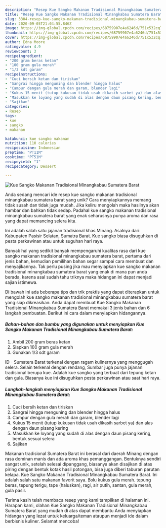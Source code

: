```yaml
---
description: "Resep Kue Sangko Makanan Tradisional Minangkabau Sumatera Barat Anti Gagal"
title: "Resep Kue Sangko Makanan Tradisional Minangkabau Sumatera Barat Anti Gagal"
slug: 3304-resep-kue-sangko-makanan-tradisional-minangkabau-sumatera-barat-anti-gagal
date: 2020-09-05T21:04:55.846Z
image: https://img-global.cpcdn.com/recipes/68759907e4a6246d/751x532cq70/kue-sangko-makanan-tradisional-minangkabau-sumatera-barat-foto-resep-utama.jpg
thumbnail: https://img-global.cpcdn.com/recipes/68759907e4a6246d/751x532cq70/kue-sangko-makanan-tradisional-minangkabau-sumatera-barat-foto-resep-utama.jpg
cover: https://img-global.cpcdn.com/recipes/68759907e4a6246d/751x532cq70/kue-sangko-makanan-tradisional-minangkabau-sumatera-barat-foto-resep-utama.jpg
author: Edna Moore
ratingvalue: 4.9
reviewcount: 3
recipeingredient:
- "200 gram beras ketan"
- "100 gram gula merah"
- "1/3 sdt garam"
recipeinstructions:
- "Cuci bersih ketan dan tiriskan"
- "Sangrai hingga menguning dan blender hingga halus"
- "Campur dengan gula merah dan garam, blender lagi"
- "Kukus 15 menit (tutup kukusan tidak usah dikasih sarbet ya) dan alas dengan daun pisang kering"
- "Masukkan ke loyang yang sudah di alas dengan daun pisang kering, bentuk sesuai selera"
- "Sajikan"
categories:
- Resep
tags:
- kue
- sangko
- makanan

katakunci: kue sangko makanan 
nutrition: 110 calories
recipecuisine: Indonesian
preptime: "PT11M"
cooktime: "PT51M"
recipeyield: "1"
recipecategory: Dessert

---
```



![Kue Sangko Makanan Tradisional Minangkabau Sumatera Barat](https://img-global.cpcdn.com/recipes/68759907e4a6246d/751x532cq70/kue-sangko-makanan-tradisional-minangkabau-sumatera-barat-foto-resep-utama.jpg)

Anda sedang mencari ide resep kue sangko makanan tradisional minangkabau sumatera barat yang unik? Cara menyiapkannya memang tidak susah dan tidak juga mudah. Jika keliru mengolah maka hasilnya akan hambar dan bahkan tidak sedap. Padahal kue sangko makanan tradisional minangkabau sumatera barat yang enak seharusnya punya aroma dan rasa yang dapat memancing selera kita.

Ini adalah salah satu jajanan tradisional khas Minang. Asalnya dari Kabupaten Pasisir Selatan, Sumatra Barat. Kue sangko biasa disuguhkan di pesta perkawinan atau untuk suguhan hari raya.

Banyak hal yang sedikit banyak mempengaruhi kualitas rasa dari kue sangko makanan tradisional minangkabau sumatera barat, pertama dari jenis bahan, kemudian pemilihan bahan segar sampai cara membuat dan menyajikannya. Tak perlu pusing jika mau menyiapkan kue sangko makanan tradisional minangkabau sumatera barat yang enak di mana pun anda berada, karena asal sudah tahu triknya maka hidangan ini dapat menjadi sajian istimewa.


Di bawah ini ada beberapa tips dan trik praktis yang dapat diterapkan untuk mengolah kue sangko makanan tradisional minangkabau sumatera barat yang siap dikreasikan. Anda dapat membuat Kue Sangko Makanan Tradisional Minangkabau Sumatera Barat memakai 3 jenis bahan dan 6 langkah pembuatan. Berikut ini cara dalam menyiapkan hidangannya.

<!--inarticleads1-->

##### Bahan-bahan dan bumbu yang digunakan untuk menyiapkan Kue Sangko Makanan Tradisional Minangkabau Sumatera Barat:

1. Ambil 200 gram beras ketan
1. Siapkan 100 gram gula merah
1. Gunakan 1/3 sdt garam


ID - Sumatera Barat terkenal dengan ragam kulinernya yang menggugah selera. Selain terkenal dengan rendang, Sumbar juga punya jajanan tradisional berupa kue. Adalah kue sangko yang terbuat dari tepung ketan dan gula. Biasanya kue ini disuguhkan pesta perkawinan atau saat hari raya. 

<!--inarticleads2-->

##### Langkah-langkah menyiapkan Kue Sangko Makanan Tradisional Minangkabau Sumatera Barat:

1. Cuci bersih ketan dan tiriskan
1. Sangrai hingga menguning dan blender hingga halus
1. Campur dengan gula merah dan garam, blender lagi
1. Kukus 15 menit (tutup kukusan tidak usah dikasih sarbet ya) dan alas dengan daun pisang kering
1. Masukkan ke loyang yang sudah di alas dengan daun pisang kering, bentuk sesuai selera
1. Sajikan


Makanan tradisional Sumatera Barat ini berasal dari daerah Minang dengan rasa dominan manis dan ada aroma khas pemanggangan. Bentuknya sendiri sangat unik, setelah selesai dipanggang, biasanya akan disajikan di atas piring dengan bentuk kotak hasil potongan, bisa juga diberi taburan parutan kelapa. Kue Sangko Makanan Tradisional Minangkabau Sumatera Barat. Ini adalah salah satu makanan favorit saya. Bolu kukus gula merah. tepung beras, tepung terigu, tape (haluskan), ragi, air putih, santan, gula merah, gula pasir. 

Terima kasih telah membaca resep yang kami tampilkan di halaman ini. Harapan kami, olahan Kue Sangko Makanan Tradisional Minangkabau Sumatera Barat yang mudah di atas dapat membantu Anda menyiapkan hidangan yang lezat untuk keluarga/teman ataupun menjadi ide dalam berbisnis kuliner. Selamat mencoba!
